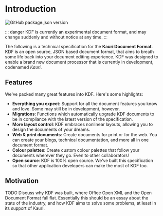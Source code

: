 # Introduction

![GitHub package.json version][1]

[1]: https://img.shields.io/github/package-json/v/sean0x42/kdf

::: danger
KDF is currently an experimental document format, and may change suddenly and
without notice at any time. 
:::

The following is a technical specification for the **Kauri Document Format**.
KDF is an open source, JSON based document format, that aims to breath some life
back into your document editing experience. KDF was designed to enable a brand
new document processor that is currently in development, codenamed *Kauri*.


## Features

We've packed many great features into KDF. Here's some highlights:

 - **Everything you expect**: Support for all the document features you know and
   love. Some may still be in development, however.
 - **Migrations**: Functions which automatically upgrade KDF documents to be in
   compliance with the latest version of the specification.
 - **More layout control**: KDF embraces nonlinear layouts, allowing you to
   design the documents of your dreams.
 - **Web & print documents**: Create documents for print or for the web. You can
   create your blogs, technical documentation, and more all in one document
   format.
 - **Colour palettes**: Create custom colour palettes that follow your documents
   wherever they go. Even to other collaborators!
 - **Open source**: KDF is 100% open source. We've built this specification so
   that other application developers can make the most of KDF too.


## Motivation

TODO Discuss why KDF was built, where Office Open XML and the Open Document
Format fall flat. Essentially this should be an essay about the state of the
industry, and how KDF aims to solve some problems, at least in its support of
Kauri.